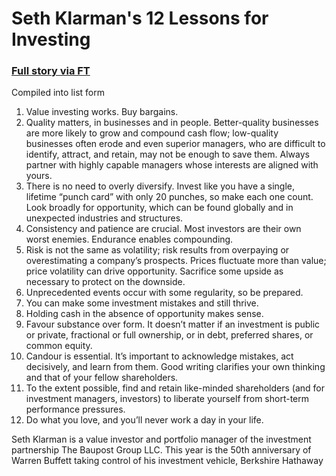 # Seth Klarman's 12 Lessons for Investing
### [Full story via FT][1]

Compiled into list form 

1. Value investing works. Buy bargains.
2. Quality matters, in businesses and in people. Better-quality businesses are more likely to grow and compound cash flow; low-quality businesses often erode and even superior managers, who are difficult to identify, attract, and retain, may not be enough to save them. Always partner with highly capable managers whose interests are aligned with yours.
3. There is no need to overly diversify. Invest like you have a single, lifetime “punch card” with only 20 punches, so make each one count. Look broadly for opportunity, which can be found globally and in unexpected industries and structures.
4. Consistency and patience are crucial. Most investors are their own worst enemies. Endurance enables compounding.
5. Risk is not the same as volatility; risk results from overpaying or overestimating a company’s prospects. Prices fluctuate more than value; price volatility can drive opportunity. Sacrifice some upside as necessary to protect on the downside.
6. Unprecedented events occur with some regularity, so be prepared.
7. You can make some investment mistakes and still thrive.
8. Holding cash in the absence of opportunity makes sense.
9. Favour substance over form. It doesn’t matter if an investment is public or private, fractional or full ownership, or in debt, preferred shares, or common equity.
10. Candour is essential. It’s important to acknowledge mistakes, act decisively, and learn from them. Good writing clarifies your own thinking and that of your fellow shareholders.
11. To the extent possible, find and retain like-minded shareholders (and for investment managers, investors) to liberate yourself from short-term performance pressures.
12. Do what you love, and you’ll never work a day in your life.

Seth Klarman is a value investor and portfolio manager of the investment partnership The Baupost Group LLC. This year is the 50th anniversary of Warren Buffett taking control of his investment vehicle, Berkshire Hathaway


[1]: http://www.ft.com/intl/cms/s/0/6ab48700-a898-11e4-ad01-00144feab7de.html?siteedition=intl#slide0
